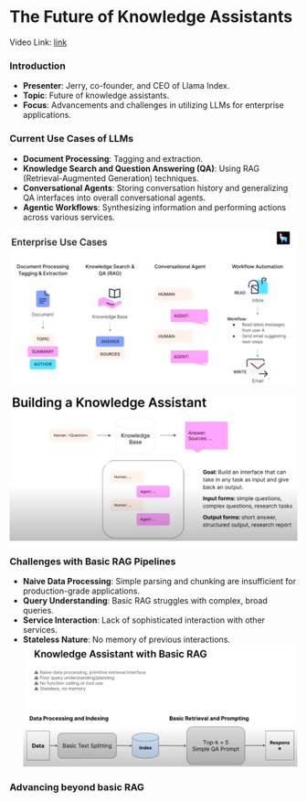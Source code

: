 # The Future of Knowledge Assistants
Video Link: [link](https://www.youtube.com/watch?v=zeAyuLc_f3Q)

### Introduction

- **Presenter**: Jerry, co-founder, and CEO of Llama Index.
- **Topic**: Future of knowledge assistants.
- **Focus**: Advancements and challenges in utilizing LLMs for enterprise applications.

### Current Use Cases of LLMs

- **Document Processing**: Tagging and extraction.
- **Knowledge Search and Question Answering (QA)**: Using RAG (Retrieval-Augmented Generation) techniques.
- **Conversational Agents**: Storing conversation history and generalizing QA interfaces into overall conversational agents.
- **Agentic Workflows**: Synthesizing information and performing actions across various services.

![RAG Enterprise use cases](images/use-cases.png)

![Knowledge Assistant](./images/knowledge-assistant.png)

### Challenges with Basic RAG Pipelines

- **Naive Data Processing**: Simple parsing and chunking are insufficient for production-grade applications.
- **Query Understanding**: Basic RAG struggles with complex, broad queries.
- **Service Interaction**: Lack of sophisticated interaction with other services.
- **Stateless Nature**: No memory of previous interactions.
![Knowledge Assistant with basic RAG](./images/basic-rag.png)
### Advancing beyond basic RAG
